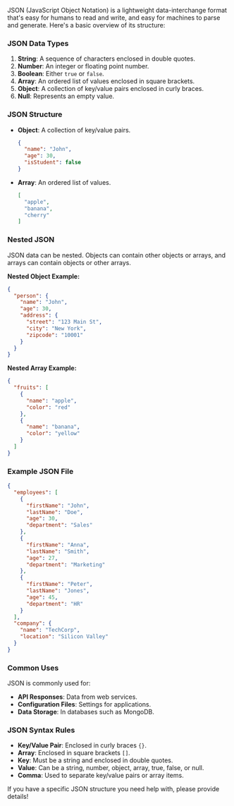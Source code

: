 JSON (JavaScript Object Notation) is a lightweight data-interchange format that's easy for humans to read and write, and easy for machines to parse and generate. Here's a basic overview of its structure:

### JSON Data Types
1. **String**: A sequence of characters enclosed in double quotes.
2. **Number**: An integer or floating point number.
3. **Boolean**: Either `true` or `false`.
4. **Array**: An ordered list of values enclosed in square brackets.
5. **Object**: A collection of key/value pairs enclosed in curly braces.
6. **Null**: Represents an empty value.

### JSON Structure
- **Object**: A collection of key/value pairs.
  ```json
  {
    "name": "John",
    "age": 30,
    "isStudent": false
  }
  ```
- **Array**: An ordered list of values.
  ```json
  [
    "apple",
    "banana",
    "cherry"
  ]
  ```

### Nested JSON
JSON data can be nested. Objects can contain other objects or arrays, and arrays can contain objects or other arrays.

**Nested Object Example:**
```json
{
  "person": {
    "name": "John",
    "age": 30,
    "address": {
      "street": "123 Main St",
      "city": "New York",
      "zipcode": "10001"
    }
  }
}
```

**Nested Array Example:**
```json
{
  "fruits": [
    {
      "name": "apple",
      "color": "red"
    },
    {
      "name": "banana",
      "color": "yellow"
    }
  ]
}
```

### Example JSON File
```json
{
  "employees": [
    {
      "firstName": "John",
      "lastName": "Doe",
      "age": 30,
      "department": "Sales"
    },
    {
      "firstName": "Anna",
      "lastName": "Smith",
      "age": 27,
      "department": "Marketing"
    },
    {
      "firstName": "Peter",
      "lastName": "Jones",
      "age": 45,
      "department": "HR"
    }
  ],
  "company": {
    "name": "TechCorp",
    "location": "Silicon Valley"
  }
}
```

### Common Uses
JSON is commonly used for:
- **API Responses**: Data from web services.
- **Configuration Files**: Settings for applications.
- **Data Storage**: In databases such as MongoDB.

### JSON Syntax Rules
- **Key/Value Pair**: Enclosed in curly braces `{}`.
- **Array**: Enclosed in square brackets `[]`.
- **Key**: Must be a string and enclosed in double quotes.
- **Value**: Can be a string, number, object, array, true, false, or null.
- **Comma**: Used to separate key/value pairs or array items.

If you have a specific JSON structure you need help with, please provide details!